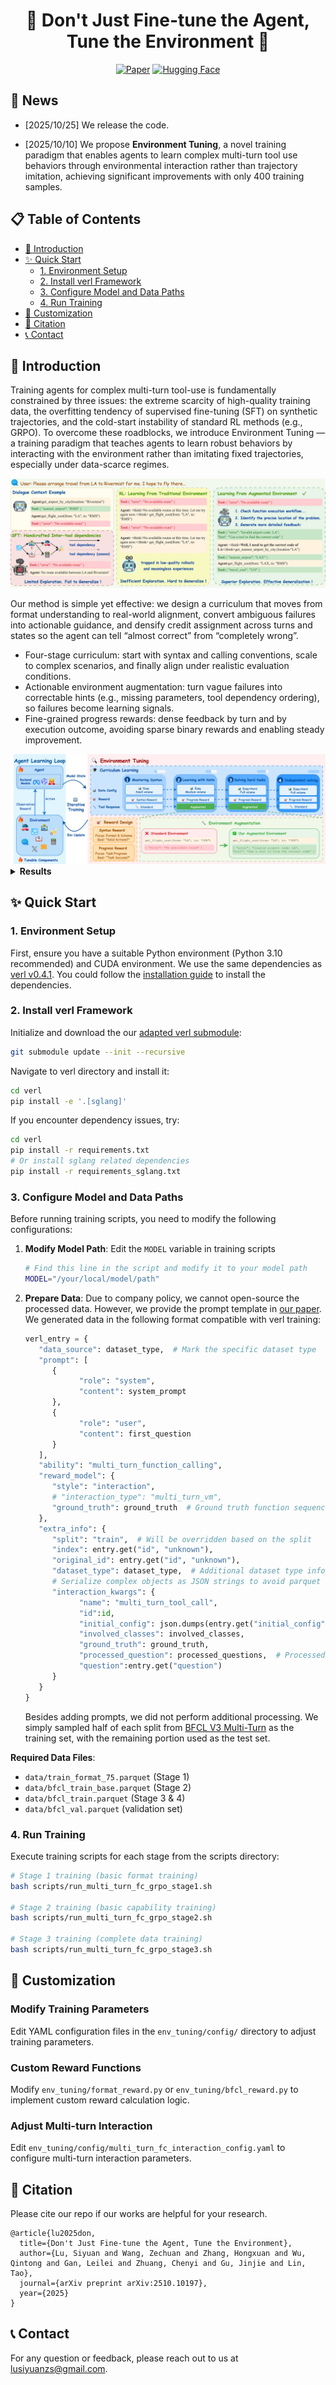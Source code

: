 <div align="center">

# 🚀 Don't Just Fine-tune the Agent, <br> Tune the Environment 🌱

[![Paper](https://img.shields.io/badge/paper-A42C25?style=for-the-badge&logo=arxiv&logoColor=white)](https://arxiv.org/abs/2502.01456)
[![Hugging Face](https://img.shields.io/badge/Paper-white?style=for-the-badge&logo=huggingface&logoColor=FFD21E)](https://huggingface.co/papers/2510.10197)

</div>

## 🎉 News

* [2025/10/25] We release the code.

* [2025/10/10] We propose **Environment Tuning**, a novel training paradigm that enables agents to learn complex multi-turn tool use behaviors through environmental interaction rather than trajectory imitation, achieving significant improvements with only 400 training samples.

## 📋 Table of Contents

- [📖 Introduction](#-introduction)
- [✨ Quick Start](#-quick-start)
  - [1. Environment Setup](#1-environment-setup)
  - [2. Install verl Framework](#2-install-verl-framework)
  - [3. Configure Model and Data Paths](#3-configure-model-and-data-paths)
  - [4. Run Training](#4-run-training)
- [🔧 Customization](#-customization)
- [📜 Citation](#-citation)
- [📞 Contact](#-contact)

## 📖 Introduction

Training agents for complex multi-turn tool-use is fundamentally constrained by three issues: the extreme scarcity of high-quality training data, the overfitting tendency of supervised fine-tuning (SFT) on synthetic trajectories, and the cold-start instability of standard RL methods (e.g., GRPO). To overcome these roadblocks, we introduce Environment Tuning — a training paradigm that teaches agents to learn robust behaviors by interacting with the environment rather than imitating fixed trajectories, especially under data-scarce regimes.

<div align="center">
  <img src="./assets/introduction.png" alt="Challenges and motivation">
  
</div>

Our method is simple yet effective: we design a curriculum that moves from format understanding to real-world alignment, convert ambiguous failures into actionable guidance, and densify credit assignment across turns and states so the agent can tell “almost correct” from “completely wrong”.

- Four-stage curriculum: start with syntax and calling conventions, scale to complex scenarios, and finally align under realistic evaluation conditions.
- Actionable environment augmentation: turn vague failures into correctable hints (e.g., missing parameters, tool dependency ordering), so failures become learning signals.
- Fine-grained progress rewards: dense feedback by turn and by execution outcome, avoiding sparse binary rewards and enabling steady improvement.

<div align="center">
  <img src="./assets/pipeline.png" alt="Four-stage curriculum with actionable augmentation and progress rewards">
  
</div>

<details>
<summary><b>Results</b></summary>

With only 400 training instances, Environment Tuning delivers significant gains on BFCL V3. For example, Qwen2.5-7B improves from 7.0% to 36.9%, and watt-tool-8B from 35.7% to 54.3%.

<div align="center">
  <img src="./assets/main_results.png" alt="Main results on BFCL V3">
  
</div>

Beyond in-distribution settings, Environment Tuning generalizes robustly to out-of-distribution tasks (e.g., BFCL V4, ACEBench). Notably, Llama-3.1-8B on Web Search improves from 1.0% to 15.0%. We also observe that even models previously overfitted by SFT can regain practical robustness on OOD tasks after training with our method.

<div align="center">
  <img src="./assets/OOD_results.png" alt="OOD generalization on BFCL V4 and ACEBench">
  
</div>

Ablations confirm the necessity of both actionable augmentation and fine-grained progress rewards — removing either makes hard splits dramatically harder to improve.

<div align="center">
  <img src="./assets/ablation_results.png" alt="Ablation results">
  
</div>

We also observe that removing the multi-stage curriculum (i.e., training with a single-stage RL pipeline) leads to unstable training, frequent collapses, and only limited gains compared to our curriculum design.

<div align="center">
  <img src="./assets/single_stage_stage.png" alt="Single-stage RL ablation">
  
</div>

</details>

## ✨ Quick Start

### 1. Environment Setup

First, ensure you have a suitable Python environment (Python 3.10 recommended) and CUDA environment. We use the same dependencies as [verl v0.4.1](https://github.com/volcengine/verl/tree/v0.4.1). You could follow the [installation guide](https://verl.readthedocs.io/en/v0.4.1/start/install.html) to install the dependencies.

### 2. Install verl Framework

Initialize and download the our [adapted verl submodule](https://github.com/ZechuanWang/verl):

```bash
git submodule update --init --recursive
```

Navigate to verl directory and install it:

```bash
cd verl
pip install -e '.[sglang]'
```

If you encounter dependency issues, try:
```bash
cd verl
pip install -r requirements.txt
# Or install sglang related dependencies
pip install -r requirements_sglang.txt
```

### 3. Configure Model and Data Paths

Before running training scripts, you need to modify the following configurations:

1. **Modify Model Path**: Edit the `MODEL` variable in training scripts
   ```bash
   # Find this line in the script and modify it to your model path
   MODEL="/your/local/model/path"
   ```

2. **Prepare Data**: Due to company policy, we cannot open-source the processed data. However, we provide the prompt template in [our paper](https://arxiv.org/abs/2510.10197). We generated data in the following format compatible with verl training:

   ```python
   verl_entry = {
      "data_source": dataset_type,  # Mark the specific dataset type
      "prompt": [
         {
               "role": "system",
               "content": system_prompt
         },
         {
               "role": "user", 
               "content": first_question
         }
      ],
      "ability": "multi_turn_function_calling",
      "reward_model": {
         "style": "interaction", 
         # "interaction_type": "multi_turn_vm",
         "ground_truth": ground_truth  # Ground truth function sequence
      },
      "extra_info": {
         "split": "train",  # Will be overridden based on the split
         "index": entry.get("id", "unknown"),
         "original_id": entry.get("id", "unknown"),
         "dataset_type": dataset_type,  # Additional dataset type info
         # Serialize complex objects as JSON strings to avoid parquet issues
         "interaction_kwargs": {
               "name": "multi_turn_tool_call",
               "id":id,
               "initial_config": json.dumps(entry.get("initial_config", {}),ensure_ascii=False),
               "involved_classes": involved_classes,
               "ground_truth": ground_truth,
               "processed_question": processed_questions,  # Processed question turns with missed function prompts
               "question":entry.get("question")
         }
      }
   }
   ```

   Besides adding prompts, we did not perform additional processing. We simply sampled half of each split from [BFCL V3 Multi-Turn](https://github.com/ShishirPatil/gorilla/tree/main/berkeley-function-call-leaderboard/bfcl_eval/data) as the training set, with the remaining portion used as the test set.

**Required Data Files**:
   - `data/train_format_75.parquet` (Stage 1)
   - `data/bfcl_train_base.parquet` (Stage 2)
   - `data/bfcl_train.parquet` (Stage 3 & 4)
   - `data/bfcl_val.parquet` (validation set)

### 4. Run Training

Execute training scripts for each stage from the scripts directory:

```bash
# Stage 1 training (basic format training)
bash scripts/run_multi_turn_fc_grpo_stage1.sh

# Stage 2 training (basic capability training)
bash scripts/run_multi_turn_fc_grpo_stage2.sh

# Stage 3 training (complete data training)
bash scripts/run_multi_turn_fc_grpo_stage3.sh
```


## 🔧 Customization

### Modify Training Parameters
Edit YAML configuration files in the `env_tuning/config/` directory to adjust training parameters.

### Custom Reward Functions
Modify `env_tuning/format_reward.py` or `env_tuning/bfcl_reward.py` to implement custom reward calculation logic.

### Adjust Multi-turn Interaction
Edit `env_tuning/config/multi_turn_fc_interaction_config.yaml` to configure multi-turn interaction parameters.


## 📜 Citation

Please cite our repo if our works are helpful for your research.

```
@article{lu2025don,
  title={Don't Just Fine-tune the Agent, Tune the Environment},
  author={Lu, Siyuan and Wang, Zechuan and Zhang, Hongxuan and Wu, Qintong and Gan, Leilei and Zhuang, Chenyi and Gu, Jinjie and Lin, Tao},
  journal={arXiv preprint arXiv:2510.10197},
  year={2025}
}
```

## 📞 Contact

For any question or feedback, please reach out to us at [lusiyuanzs@gmail.com](mailto:lusiyuanzs@gmail.com).
